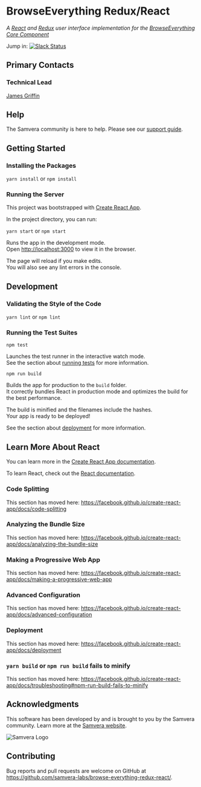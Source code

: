 # BrowseEverything Redux/React
_A [React](https://reactjs.org/) and [Redux](https://redux.js.org/) user interface implementation for the [BrowseEverything Core Component](https://github.com/samvera/browse-everything)_

Jump in: [![Slack Status](http://slack.samvera.org/badge.svg)](http://slack.samvera.org/)

## Primary Contacts

### Technical Lead
[James Griffin](https://github.com/jrgriffiniii)

## Help

The Samvera community is here to help. Please see our [support guide](./SUPPORT.md).

## Getting Started

### Installing the Packages

`yarn install` or `npm install`

### Running the Server
This project was bootstrapped with [Create React App](https://github.com/facebook/create-react-app).

In the project directory, you can run:

`yarn start` or `npm start`

Runs the app in the development mode.<br>
Open [http://localhost:3000](http://localhost:3000) to view it in the browser.

The page will reload if you make edits.<br>
You will also see any lint errors in the console.

## Development

### Validating the Style of the Code

`yarn lint` or `npm lint`

### Running the Test Suites
`npm test`

Launches the test runner in the interactive watch mode.<br>
See the section about [running tests](https://facebook.github.io/create-react-app/docs/running-tests) for more information.

`npm run build`

Builds the app for production to the `build` folder.<br>
It correctly bundles React in production mode and optimizes the build for the best performance.

The build is minified and the filenames include the hashes.<br>
Your app is ready to be deployed!

See the section about [deployment](https://facebook.github.io/create-react-app/docs/deployment) for more information.

## Learn More About React

You can learn more in the [Create React App documentation](https://facebook.github.io/create-react-app/docs/getting-started).

To learn React, check out the [React documentation](https://reactjs.org/).

### Code Splitting

This section has moved here: https://facebook.github.io/create-react-app/docs/code-splitting

### Analyzing the Bundle Size

This section has moved here: https://facebook.github.io/create-react-app/docs/analyzing-the-bundle-size

### Making a Progressive Web App

This section has moved here: https://facebook.github.io/create-react-app/docs/making-a-progressive-web-app

### Advanced Configuration

This section has moved here: https://facebook.github.io/create-react-app/docs/advanced-configuration

### Deployment

This section has moved here: https://facebook.github.io/create-react-app/docs/deployment

### `yarn build` or `npm run build` fails to minify

This section has moved here: https://facebook.github.io/create-react-app/docs/troubleshooting#npm-run-build-fails-to-minify

## Acknowledgments
This software has been developed by and is brought to you by the Samvera community.  Learn more at the 
[Samvera website](http://samvera.org/).

![Samvera Logo](https://wiki.duraspace.org/download/thumbnails/87459292/samvera-fall-font2-200w.png?version=1&modificationDate=1498550535816&api=v2)

## Contributing

Bug reports and pull requests are welcome on GitHub at https://github.com/samvera-labs/browse-everything-redux-react/.
